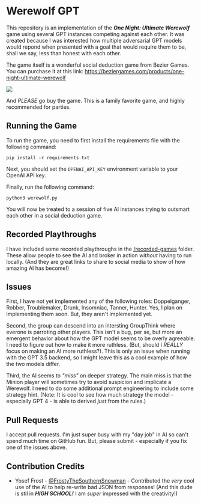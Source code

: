 # Werewolf GPT

This repository is an implementation of the ***One Night: Ultimate Werewolf*** game using several GPT instances competing against each other. It was created because I was interested how multiple adversarial GPT models would repond when presented with a goal that would require them to be, shall we say, less than honest with each other.

The game itself is a wonderful social deduction game from Bezier Games. You can purchase it at this link: https://beziergames.com/products/one-night-ultimate-werewolf

![](https://cdn.shopify.com/s/files/1/0740/4855/products/ONUW_272896be-e795-4aec-9e37-ccd43ca0872d_800x.png?v=1653932533)

And *PLEASE* go buy the game. This is a family favorite game, and highly recommended for parties. 

## Running the Game

To run the game, you need to first install the requirements file with the following command:

```shell
pip install -r requirements.txt
```

Next, you should set the `OPENAI_API_KEY` environment variable to your OpenAI API key.

Finally, run the following command:

```
python3 werewolf.py
```

You will now be treated to a session of five AI instances trying to outsmart each other in a social deduction game.

## Recorded Playthroughs

I have included some recorded playthroughs in the [/recorded-games](recorded-games/) folder. These allow people to see the AI and broker in action *without* having to run locally. (And they are great links to share to social media to show of how amazing AI has become!)

## Issues

First, I have not yet implemented any of the following roles: Doppelganger, Robber, Troublemaker, Drunk, Insomniac, Tanner, Hunter. Yes, I plan on implementing them soon. But, they aren't implemented yet.

Second, the group can descend into an intersting GroupThink where everone is parroting other players. This isn't a bug, per se, but more an emergent behavior about how the GPT model seems to be overly agreeable. I need to figure out how to make it more ruthless. (But, should I *REALLY* focus on making an AI more ruthless?). This is only an issue when running with the GPT 3.5 backend, so I might leave this as a cool example of how the two models differ.

Third, the AI seems to *"miss"* on deeper strategy. The main miss is that the Minion player will sometimes try to avoid suspicion and implicate a Werewolf. I need to do some additional prompt engineering to include some strategy hint. (Note: It is cool to see how much strategy the model - especially GPT 4 - is able to derived *just* from the rules.)

## Pull Requests

I accept pull requests. I'm just super busy with my "day job" in AI so can't spend much time on GitHub fun. But, please submit - especially if you fix one of the issues above.

## Contribution Credits

* Yosef Frost - [@FrostyTheSouthernSnowman](https://github.com/FrostyTheSouthernSnowman) - Contributed the *very* cool use of the AI to help re-write bad JSON from responses! (And this dude is stil in ***HIGH SCHOOL!*** I am *super* impressed with the creativity!)